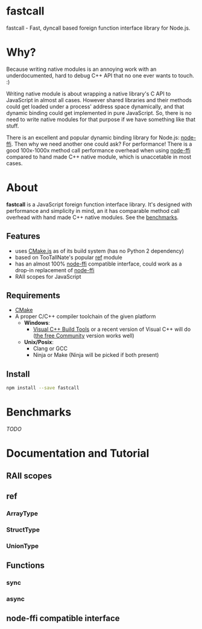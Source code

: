# fastcall

fastcall - Fast, dyncall based foreign function interface library for Node.js.

# Why?

Because writing native modules is an annoying work with an underdocumented, 
hard to debug C++ API that no one ever wants to touch. :)

Writing native module is about wrapping a native library's C API 
to JavaScript in almost all cases. However shared libraries and their methods could
get loaded under a process' address space dynamically, and that dynamic binding
could get implemented in pure JavaScript. So, there is no need to write native modules 
for that purpose if we have something like that stuff.

There is an excellent and popular dynamic binding library for Node.js:
[node-ffi](https://github.com/node-ffi/node-ffi). Then why we need another one could ask?
For performance! There is a good 100x-1000x
method call performance overhead when using [node-ffi](https://github.com/node-ffi/node-ffi)
compared to hand made C++ native module, which is unaccetable in most cases.

# About

**fastcall** is a JavaScript foreign function interface library. It's designed with 
performance and simplicity in mind, an it has comparable method call overhead with hand 
made C++ native modules. See the [benchmarks](#becnhmarks).

## Features

- uses [CMake.js](https://github.com/cmake-js/cmake-js) as of its build system 
(has no Python 2 dependency)
- based on TooTallNate's popular [ref](http://tootallnate.github.io/ref/) module
- has an almost 100% [node-ffi](https://github.com/node-ffi/node-ffi) compatible interface,
could work as a drop-in replacement of [node-ffi](https://github.com/node-ffi/node-ffi)
- RAII scopes for JavaScript

## Requirements

- [CMake](http://www.cmake.org/download/)
- A proper C/C++ compiler toolchain of the given platform
    - **Windows**:
        - [Visual C++ Build Tools](http://landinghub.visualstudio.com/visual-cpp-build-tools)
        or a recent version of Visual C++ will do ([the free Community](https://www.visualstudio.com/products/visual-studio-community-vs) version works well)             
    - **Unix/Posix**:
        - Clang or GCC
        - Ninja or Make (Ninja will be picked if both present)

## Install

```bash
npm install --save fastcall
```

# <a name='benchmarks'></a>Benchmarks

*TODO*

# Documentation and Tutorial
## RAII scopes
## ref
### ArrayType
### StructType
### UnionType
## Functions
### sync
### async
## node-ffi compatible interface
